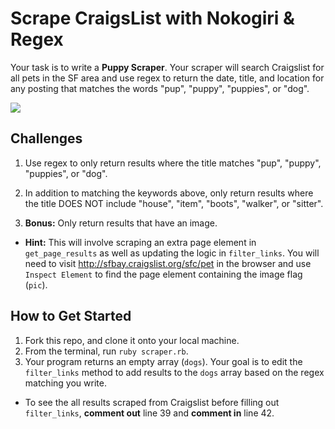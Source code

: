 # Scrape CraigsList with Nokogiri & Regex

Your task is to write a **Puppy Scraper**. Your scraper will search Craigslist for all pets in the SF area and use regex to return the date, title, and location for any posting that matches the words "pup", "puppy", "puppies", or "dog".

<img src="http://xrdj144og6l4bdn0u3zy34o9.wpengine.netdna-cdn.com/wp-content/uploads/2015/04/Gorgeous_puppies.jpg">

## Challenges

1. Use regex to only return results where the title matches "pup", "puppy", "puppies", or "dog".

2. In addition to matching the keywords above, only return results where the title DOES NOT include "house", "item", "boots", "walker", or "sitter".

3. **Bonus:** Only return results that have an image.
  * **Hint:** This will involve scraping an extra page element in `get_page_results` as well as updating the logic in `filter_links`. You will need to visit <a href="http://sfbay.craigslist.org/sfc/pet">http://sfbay.craigslist.org/sfc/pet</a> in the browser and use `Inspect Element` to find the page element containing the image flag (`pic`).

## How to Get Started

1. Fork this repo, and clone it onto your local machine.
2. From the terminal, run `ruby scraper.rb`.
3. Your program returns an empty array (`dogs`). Your goal is to edit the `filter_links` method to add results to the `dogs` array based on the regex matching you write.
  * To see the all results scraped from Craigslist before filling out `filter_links`, **comment out** line 39 and **comment in** line 42.